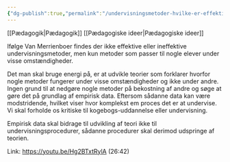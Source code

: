 ```yaml
---
{"dg-publish":true,"permalink":"/undervisningsmetoder-hvilke-er-effektive-eller-ineffektive/","created":"2023-06-19T18:37:42.000+02:00","updated":"2025-04-17T14:59:00.151+02:00"}
---
```


[[Pædagogik\|Pædagogik]]
[[Pædagogiske ideer\|Pædagogiske ideer]]


Ifølge Van Merrienboer findes der ikke effektive eller ineffektive undervisningsmetoder, men kun metoder som passer til nogle elever under visse omstændigheder.

Det man skal bruge energi på, er at udvikle teorier som forklarer hvorfor nogle metoder fungerer under visse omstændigheder og ikke under andre. Ingen grund til at nedgøre nogle metoder på bekostning af andre og søge at gøre det på grundlag af empirisk data. Eftersom sådanne data kan være modstridende, hvilket viser hvor komplekst em proces det er at undervise. Vi skal forholde os kritiske til kogebogs-uddannelse eller undervisning.

Empirisk data skal bidrage til udvikling af teori ikke til undervisningsprocedurer, sådanne procedurer skal derimod udspringe af teorien.

Link: https://youtu.be/Hg2BTxtRylA (26:42)
